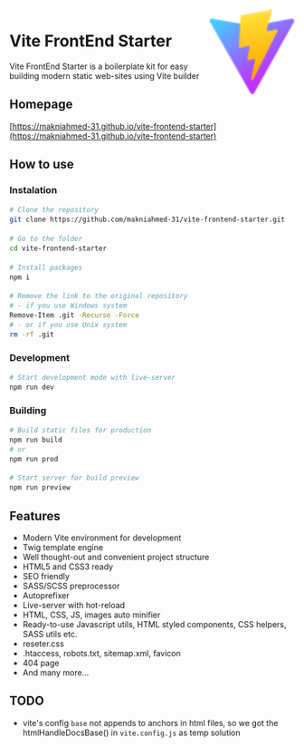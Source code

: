 <img width=150 align="right" src="https://raw.githubusercontent.com/makniahmed-31/vite-frontend-starter/main/src/img/vite-logo.svg" alt="Vite Logo">

# Vite FrontEnd Starter

Vite FrontEnd Starter is a boilerplate kit for easy building modern static web-sites using Vite builder

## Homepage

[https://makniahmed-31.github.io/vite-frontend-starter](https://makniahmed-31.github.io/vite-frontend-starter)

## How to use

### Instalation

```bash
# Clone the repository
git clone https://github.com/makniahmed-31/vite-frontend-starter.git

# Go to the folder
cd vite-frontend-starter

# Install packages
npm i

# Remove the link to the original repository
# - if you use Windows system
Remove-Item .git -Recurse -Force
# - or if you use Unix system
rm -rf .git
```

### Development

```bash
# Start development mode with live-server
npm run dev
```

### Building

```bash
# Build static files for production
npm run build
# or
npm run prod

# Start server for build preview
npm run preview
```

## Features

- Modern Vite environment for development
- Twig template engine
- Well thought-out and convenient project structure
- HTML5 and CSS3 ready
- SEO friendly
- SASS/SCSS preprocessor
- Autoprefixer
- Live-server with hot-reload
- HTML, CSS, JS, images auto minifier
- Ready-to-use Javascript utils, HTML styled components, CSS helpers, SASS utils etc.
- reseter.css
- .htaccess, robots.txt, sitemap.xml, favicon
- 404 page
- And many more...

## TODO

- vite's config `base` not appends to anchors in html files, so we got the htmlHandleDocsBase() in `vite.config.js` as temp solution
